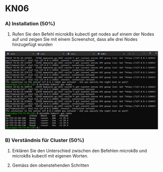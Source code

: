 # KN06

### A) Installation (50%)

1. Rufen Sie den Befehl microk8s kubectl get nodes auf einem der Nodes auf und zeigen Sie mit einem Screenshot, dass alle drei Nodes hinzugefügt wurden

![](./Content/Cameron/01%20Cameron.png)

### B) Verständnis für Cluster (50%)

1. Erklären Sie den Unterschied zwischen den Befehlen microk8s und microk8s kubectl mit eigenen Worten.

2. Gemäss den obenstehenden Schritten